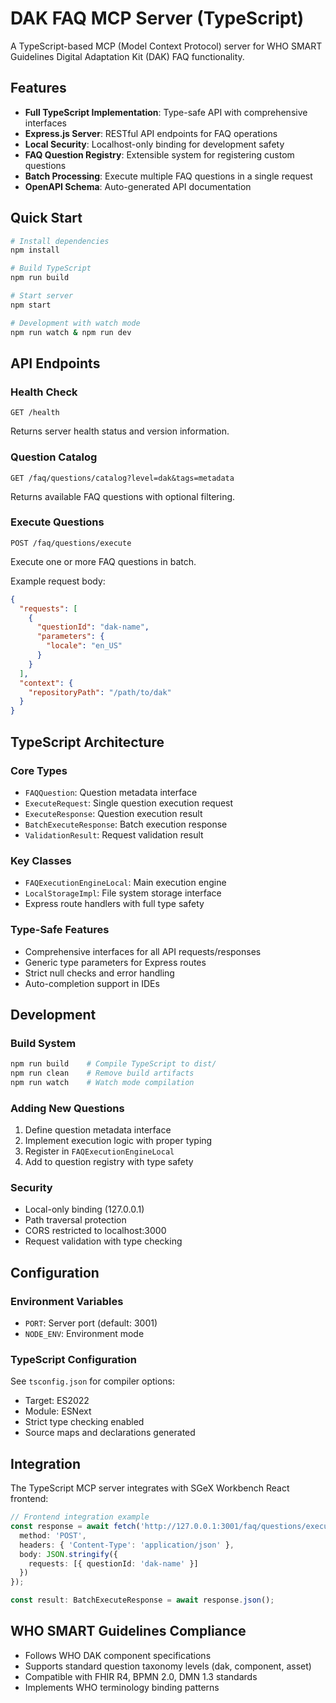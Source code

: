 # DAK FAQ MCP Server (TypeScript)

A TypeScript-based MCP (Model Context Protocol) server for WHO SMART Guidelines Digital Adaptation Kit (DAK) FAQ functionality.

## Features

- **Full TypeScript Implementation**: Type-safe API with comprehensive interfaces
- **Express.js Server**: RESTful API endpoints for FAQ operations
- **Local Security**: Localhost-only binding for development safety
- **FAQ Question Registry**: Extensible system for registering custom questions
- **Batch Processing**: Execute multiple FAQ questions in a single request
- **OpenAPI Schema**: Auto-generated API documentation

## Quick Start

```bash
# Install dependencies
npm install

# Build TypeScript
npm run build

# Start server
npm start

# Development with watch mode
npm run watch & npm run dev
```

## API Endpoints

### Health Check
```
GET /health
```
Returns server health status and version information.

### Question Catalog
```
GET /faq/questions/catalog?level=dak&tags=metadata
```
Returns available FAQ questions with optional filtering.

### Execute Questions
```
POST /faq/questions/execute
```
Execute one or more FAQ questions in batch.

Example request body:
```json
{
  "requests": [
    {
      "questionId": "dak-name",
      "parameters": {
        "locale": "en_US"
      }
    }
  ],
  "context": {
    "repositoryPath": "/path/to/dak"
  }
}
```

## TypeScript Architecture

### Core Types
- `FAQQuestion`: Question metadata interface
- `ExecuteRequest`: Single question execution request
- `ExecuteResponse`: Question execution result
- `BatchExecuteResponse`: Batch execution response
- `ValidationResult`: Request validation result

### Key Classes
- `FAQExecutionEngineLocal`: Main execution engine
- `LocalStorageImpl`: File system storage interface
- Express route handlers with full type safety

### Type-Safe Features
- Comprehensive interfaces for all API requests/responses
- Generic type parameters for Express routes
- Strict null checks and error handling
- Auto-completion support in IDEs

## Development

### Build System
```bash
npm run build    # Compile TypeScript to dist/
npm run clean    # Remove build artifacts
npm run watch    # Watch mode compilation
```

### Adding New Questions
1. Define question metadata interface
2. Implement execution logic with proper typing
3. Register in `FAQExecutionEngineLocal`
4. Add to question registry with type safety

### Security
- Local-only binding (127.0.0.1)
- Path traversal protection
- CORS restricted to localhost:3000
- Request validation with type checking

## Configuration

### Environment Variables
- `PORT`: Server port (default: 3001)
- `NODE_ENV`: Environment mode

### TypeScript Configuration
See `tsconfig.json` for compiler options:
- Target: ES2022
- Module: ESNext
- Strict type checking enabled
- Source maps and declarations generated

## Integration

The TypeScript MCP server integrates with SGeX Workbench React frontend:

```typescript
// Frontend integration example
const response = await fetch('http://127.0.0.1:3001/faq/questions/execute', {
  method: 'POST',
  headers: { 'Content-Type': 'application/json' },
  body: JSON.stringify({
    requests: [{ questionId: 'dak-name' }]
  })
});

const result: BatchExecuteResponse = await response.json();
```

## WHO SMART Guidelines Compliance

- Follows WHO DAK component specifications
- Supports standard question taxonomy levels (dak, component, asset)
- Compatible with FHIR R4, BPMN 2.0, DMN 1.3 standards
- Implements WHO terminology binding patterns